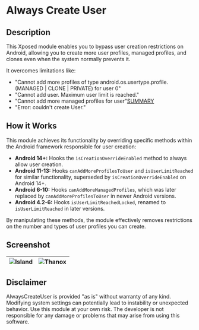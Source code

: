 # Always Create User

## Description

This Xposed module enables you to bypass user creation restrictions on Android, allowing you to
create more user profiles, managed profiles, and clones even when the system normally prevents it.

It overcomes limitations like:

- "Cannot add more profiles of type android.os.usertype.profile.(MANAGED | CLONE | PRIVATE) for user
  0"
- "Cannot add user. Maximum user limit is reached."
- "Cannot add more managed profiles for user"[SUMMARY](SUMMARY)
- "Error: couldn't create User."

## How it Works

This module achieves its functionality by overriding specific methods within the Android framework
responsible for user creation:

- **Android 14+:** Hooks the `isCreationOverrideEnabled` method to always allow user creation.
- **Android 11-13:** Hooks `canAddMoreProfilesToUser` and `isUserLimitReached` for similar
  functionality, superseded by `isCreationOverrideEnabled` on Android 14+.
- **Android 6-10:** Hooks `canAddMoreManagedProfiles`, which was later replaced by
  `canAddMoreProfilesToUser` in newer Android versions.
- **Android 4.2-6:** Hooks `isUserLimitReachedLocked`, renamed to `isUserLimitReached` in later
  versions.

By manipulating these methods, the module effectively removes restrictions on the number and types
of user profiles you can create.

## Screenshot

| ![Island](https://testingcf.jsdelivr.net/gh/Xposed-Modules-Repo/io.github.icepony.alwayscreateuser@main/docs/img/Island.png) | ![Thanox](https://testingcf.jsdelivr.net/gh/Xposed-Modules-Repo/io.github.icepony.alwayscreateuser@main/docs/img/Thanox.png) |
|---|---|

## Disclaimer

AlwaysCreateUser is provided "as is" without warranty of any kind. Modifying system settings can
potentially lead to instability or unexpected behavior. Use this module at your own risk. The
developer is not responsible for any damage or problems that may arise from using this software.